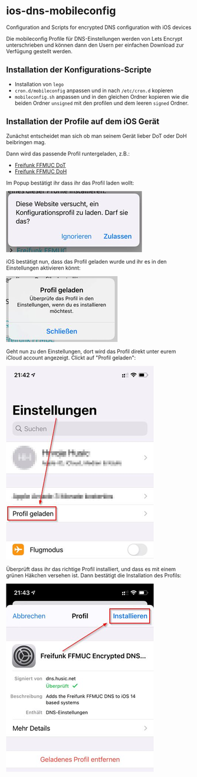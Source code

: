 # ios-dns-mobileconfig

Configuration and Scripts for encrypted DNS configuration with iOS devices

Die mobileconfig Profile für DNS-Einstellungen werden von Lets Encrypt unterschrieben und können dann den Usern per einfachen Download zur Verfügung gestellt werden.

## Installation der Konfigurations-Scripte

* Installation von `lego`
* `cron.d/mobileconfig` anpassen und in nach `/etc/cron.d` kopieren
* `mobileconfig.sh` anpassen und in den gleichen Ordner kopieren wie die beiden Ordner `unsigned` mit den profilen und dem leeren `signed` Ordner.

## Installation der Profile auf dem iOS Gerät

Zunächst entscheidet man sich ob man seinem Gerät lieber DoT oder DoH beibringen mag.

Dann wird das passende Profil runtergeladen, z.B.:

* [Freifunk FFMUC DoT](https://husic.net/dns-config/dot-ffmuc.mobileconfig)
* [Freifunk FFMUC DoH](https://husic.net/dns-config/doh-ffmuc.mobileconfig)

Im Popup bestätigt ihr dass ihr das Profil laden wollt:

![Popup: Konfigurationsprofil](images/encrypted_dns_install_popup_konfigurationsprofil.jpg)

iOS bestätigt nun, dass das Profil geladen wurde und ihr es in den Einstellungen aktivieren könnt:

![Popup: Profil geladen](images/encrypted_dns_install_popup_profil_installieren.jpg)

Geht nun zu den Einstellungen, dort wird das Profil direkt unter eurem iCloud account angezeigt. Clickt auf "Profil geladen":

![iOS Einstellungen](images/encrypted_dns_install_einstellungen.jpg)

Überprüft dass ihr das richtige Profil installiert, und dass es mit einem grünen Häkchen versehen ist. Dann bestätigt die Installation des Profils:

![iOS Profil](images/encrypted_dns_install_profil.jpg)

